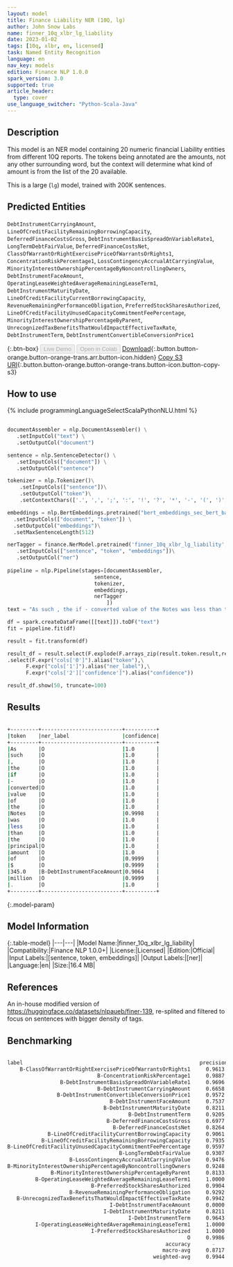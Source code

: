 ```yaml
---
layout: model
title: Finance Liability NER (10Q, lg)
author: John Snow Labs
name: finner_10q_xlbr_lg_liability
date: 2023-01-02
tags: [10q, xlbr, en, licensed]
task: Named Entity Recognition
language: en
nav_key: models
edition: Finance NLP 1.0.0
spark_version: 3.0
supported: true
article_header:
  type: cover
use_language_switcher: "Python-Scala-Java"
---
```


## Description

This model is an NER model containing 20 numeric financial Liability entities from different 10Q reports. The tokens being annotated are the amounts, not any other surrounding word, but the context will determine what kind of amount is from the list of the 20 available.

This is a large (`lg`) model, trained with 200K sentences.

## Predicted Entities

`DebtInstrumentCarryingAmount`, `LineOfCreditFacilityRemainingBorrowingCapacity`, `DeferredFinanceCostsGross`, `DebtInstrumentBasisSpreadOnVariableRate1`, `LongTermDebtFairValue`, `DeferredFinanceCostsNet`, `ClassOfWarrantOrRightExercisePriceOfWarrantsOrRights1`, `ConcentrationRiskPercentage1`, `LossContingencyAccrualAtCarryingValue`, `MinorityInterestOwnershipPercentageByNoncontrollingOwners`, `DebtInstrumentFaceAmount`, `OperatingLeaseWeightedAverageRemainingLeaseTerm1`, `DebtInstrumentMaturityDate`, `LineOfCreditFacilityCurrentBorrowingCapacity`, `RevenueRemainingPerformanceObligation`, `PreferredStockSharesAuthorized`, `LineOfCreditFacilityUnusedCapacityCommitmentFeePercentage`, `MinorityInterestOwnershipPercentageByParent`, `UnrecognizedTaxBenefitsThatWouldImpactEffectiveTaxRate`, `DebtInstrumentTerm`, `DebtInstrumentConvertibleConversionPrice1`

{:.btn-box}
<button class="button button-orange" disabled>Live Demo</button>
<button class="button button-orange" disabled>Open in Colab</button>
[Download](https://s3.amazonaws.com/auxdata.johnsnowlabs.com/finance/models/finner_10q_xlbr_lg_liability_en_1.0.0_3.0_1672654931057.zip){:.button.button-orange.button-orange-trans.arr.button-icon.hidden}
[Copy S3 URI](s3://auxdata.johnsnowlabs.com/finance/models/finner_10q_xlbr_lg_liability_en_1.0.0_3.0_1672654931057.zip){:.button.button-orange.button-orange-trans.button-icon.button-copy-s3}

## How to use



<div class="tabs-box" markdown="1">
{% include programmingLanguageSelectScalaPythonNLU.html %}

```python
 
documentAssembler = nlp.DocumentAssembler() \
   .setInputCol("text") \
   .setOutputCol("document")

sentence = nlp.SentenceDetector() \
   .setInputCols(["document"]) \
   .setOutputCol("sentence") 

tokenizer = nlp.Tokenizer()\
    .setInputCols(["sentence"])\
    .setOutputCol("token")\
    .setContextChars(['.', ',', ';', ':', '!', '?', '*', '-', '(', ')', '”', '’', '$','€'])

embeddings = nlp.BertEmbeddings.pretrained("bert_embeddings_sec_bert_base","en") \
  .setInputCols(["document", "token"]) \
  .setOutputCol("embeddings")\
  .setMaxSentenceLength(512)

nerTagger = finance.NerModel.pretrained('finner_10q_xlbr_lg_liability', 'en', 'finance/models')\
   .setInputCols(["sentence", "token", "embeddings"])\
   .setOutputCol("ner")
              
pipeline = nlp.Pipeline(stages=[documentAssembler,
                            sentence,
                            tokenizer,
                            embeddings,
                            nerTagger
                                ])
text = "As such , the if - converted value of the Notes was less than the principal amount of $ 345.0 million ."

df = spark.createDataFrame([[text]]).toDF("text")
fit = pipeline.fit(df)

result = fit.transform(df)

result_df = result.select(F.explode(F.arrays_zip(result.token.result,result.ner.result, result.ner.metadata)).alias("cols"))\
.select(F.expr("cols['0']").alias("token"),\
      F.expr("cols['1']").alias("ner_label"),\
      F.expr("cols['2']['confidence']").alias("confidence"))

result_df.show(50, truncate=100)
```

</div>

## Results

```bash

+---------+--------------------------+----------+
|token    |ner_label                 |confidence|
+---------+--------------------------+----------+
|As       |O                         |1.0       |
|such     |O                         |1.0       |
|,        |O                         |1.0       |
|the      |O                         |1.0       |
|if       |O                         |1.0       |
|-        |O                         |1.0       |
|converted|O                         |1.0       |
|value    |O                         |1.0       |
|of       |O                         |1.0       |
|the      |O                         |1.0       |
|Notes    |O                         |0.9998    |
|was      |O                         |1.0       |
|less     |O                         |1.0       |
|than     |O                         |1.0       |
|the      |O                         |1.0       |
|principal|O                         |1.0       |
|amount   |O                         |1.0       |
|of       |O                         |0.9999    |
|$        |O                         |0.9999    |
|345.0    |B-DebtInstrumentFaceAmount|0.9064    |
|million  |O                         |0.9999    |
|.        |O                         |1.0       |
+---------+--------------------------+----------+

```

{:.model-param}
## Model Information

{:.table-model}
|---|---|
|Model Name:|finner_10q_xlbr_lg_liability|
|Compatibility:|Finance NLP 1.0.0+|
|License:|Licensed|
|Edition:|Official|
|Input Labels:|[sentence, token, embeddings]|
|Output Labels:|[ner]|
|Language:|en|
|Size:|16.4 MB|

## References

An in-house modified version of https://huggingface.co/datasets/nlpaueb/finer-139, re-splited and filtered to focus on sentences with bigger density of tags.

## Benchmarking

```bash

label                                                         precision    recall  f1-score   support
    B-ClassOfWarrantOrRightExercisePriceOfWarrantsOrRights1     0.9613    0.9613    0.9613       155
                             B-ConcentrationRiskPercentage1     0.9887    0.9990    0.9938      1049
                 B-DebtInstrumentBasisSpreadOnVariableRate1     0.9696    0.9761    0.9728      1926
                             B-DebtInstrumentCarryingAmount     0.6658    0.6159    0.6399       427
                B-DebtInstrumentConvertibleConversionPrice1     0.9572    0.9835    0.9702       182
                                 B-DebtInstrumentFaceAmount     0.7537    0.9201    0.8286      1114
                               B-DebtInstrumentMaturityDate     0.8211    0.7573    0.7879       103
                                       B-DebtInstrumentTerm     0.9205    0.8323    0.8742       167
                                B-DeferredFinanceCostsGross     0.6977    0.6250    0.6593       144
                                  B-DeferredFinanceCostsNet     0.8264    0.8264    0.8264       265
             B-LineOfCreditFacilityCurrentBorrowingCapacity     0.9061    0.5714    0.7009       287
           B-LineOfCreditFacilityRemainingBorrowingCapacity     0.7935    0.9220    0.8529       346
B-LineOfCreditFacilityUnusedCapacityCommitmentFeePercentage     0.9597    0.9597    0.9597       273
                                    B-LongTermDebtFairValue     0.9307    0.9239    0.9273       276
                    B-LossContingencyAccrualAtCarryingValue     0.9476    0.9922    0.9693       255
B-MinorityInterestOwnershipPercentageByNoncontrollingOwners     0.9248    0.8531    0.8875       245
              B-MinorityInterestOwnershipPercentageByParent     0.8133    0.9414    0.8727       273
         B-OperatingLeaseWeightedAverageRemainingLeaseTerm1     1.0000    0.8762    0.9340       105
                           B-PreferredStockSharesAuthorized     0.9904    0.9626    0.9763       107
                    B-RevenueRemainingPerformanceObligation     0.9292    0.9906    0.9589       424
   B-UnrecognizedTaxBenefitsThatWouldImpactEffectiveTaxRate     0.9942    0.8912    0.9399       193
                                 I-DebtInstrumentFaceAmount     0.0000    0.0000    0.0000         1
                               I-DebtInstrumentMaturityDate     0.8211    0.7573    0.7879       309
                                       I-DebtInstrumentTerm     0.9643    0.7826    0.8640        69
         I-OperatingLeaseWeightedAverageRemainingLeaseTerm1     1.0000    0.6667    0.8000        15
                           I-PreferredStockSharesAuthorized     1.0000    0.8571    0.9231         7
                                                          O     0.9986    0.9979    0.9982    210593
                                                   accuracy       -         -       0.9942    219310
                                                  macro-avg     0.8717    0.8312    0.8469    219310
                                               weighted-avg     0.9944    0.9942    0.9942    219310

```
